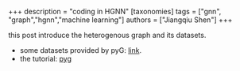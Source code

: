 +++
description = "coding in HGNN"
[taxonomies]
tags = ["gnn", "graph","hgnn","machine learning"]
authors = ["Jiangqiu Shen"]
+++



this post introduce the heterogenous graph and its datasets.
- some datasets provided by pyG: [link](https://pytorch-geometric.readthedocs.io/en/latest/modules/datasets.html#heterogeneous-datasets).
- the tutorial: [pyg](https://pytorch-geometric.readthedocs.io/en/latest/tutorial/heterogeneous.html)
<!-- more -->